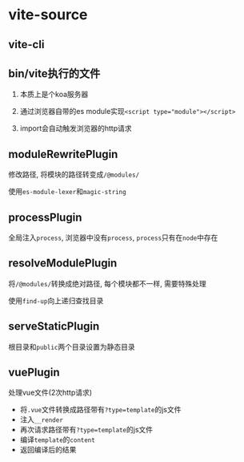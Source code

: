 # vite-source

## vite-cli

## bin/vite执行的文件

1. 本质上是个koa服务器
2. 通过浏览器自带的es module实现`<script type="module"></script>`

3. import会自动触发浏览器的http请求

## moduleRewritePlugin

修改路径, 将模块的路径转变成`/@modules/`

使用`es-module-lexer`和`magic-string`

## processPlugin

全局注入`process`, 浏览器中没有`process`, `process`只有在`node`中存在

## resolveModulePlugin

将`/@modules/`转换成绝对路径, 每个模块都不一样, 需要特殊处理

使用`find-up`向上递归查找目录

## serveStaticPlugin

根目录和`public`两个目录设置为静态目录

## vuePlugin

处理vue文件(2次http请求)
- 将`.vue`文件转换成路径带有`?type=template`的js文件
- 注入`__render`
- 再次请求路径带有`?type=template`的js文件
- 编译`template`的`content`
- 返回编译后的结果

